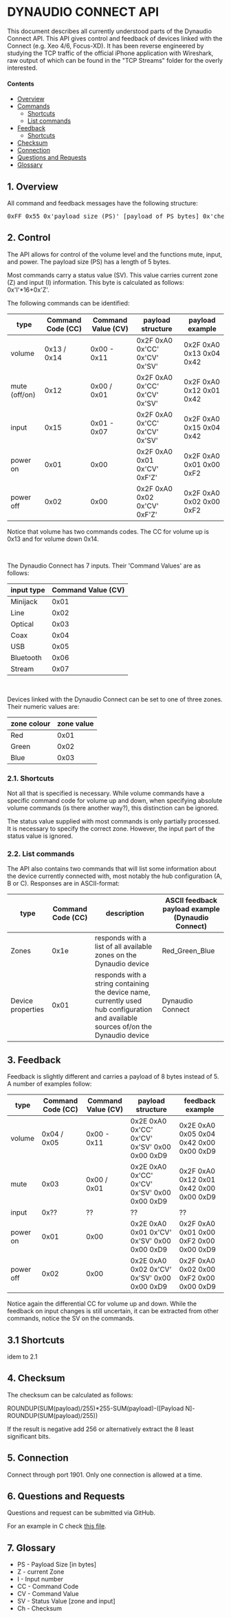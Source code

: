 # DYNAUDIO CONNECT API

This document describes all currently understood parts of the Dynaudio Connect API. This API gives control and feedback of devices linked with the Connect (e.g. Xeo 4/6, Focus-XD). It has been reverse engineered by studying the TCP traffic of the official iPhone application with Wireshark, raw output of which can be found in the "TCP Streams" folder for the overly interested.

#### Contents

- [Overview](#1-overview)
- [Commands](#2-control)
  - [Shortcuts](#21-shortcuts)
  - [List commands](#22-list-commands)
- [Feedback](#3-feedback)
  - [Shortcuts](#31-shortcuts)
- [Checksum](#4-checksum)
- [Connection](#5-connection)
- [Questions and Requests](#6-questions-and-requests)
- [Glossary](#7-glossary)

## 1. Overview

All command and feedback messages have the following structure:

<pre>
0xFF 0x55 0x'payload size (PS)' [payload of PS bytes] 0x'checksum'
</pre>


## 2. Control

The API allows for control of the volume level and the functions mute, input, and power. The payload size (PS) has a length of 5 bytes.

Most commands carry a status value (SV). This value carries current zone (Z) and input (I) information. This byte is calculated as follows: 0x'I'*16+0x'Z'.

The following commands can be identified:
&nbsp;

type | Command Code (CC) | Command Value (CV) | payload structure | payload example
---- | ----------------- | ------------------ | ----------------- | ---------------
volume | 0x13 / 0x14 |  0x00 - 0x11 | 0x2F 0xA0 0x'CC' 0x'CV' 0x'SV' | 0x2F 0xA0 0x13 0x04 0x42
mute (off/on) |0x12 | 0x00 / 0x01 | 0x2F 0xA0 0x'CC' 0x'CV' 0x'SV' | 0x2F 0xA0 0x12 0x01 0x42
input | 0x15 | 0x01 - 0x07 | 0x2F 0xA0 0x'CC' 0x'CV' 0x'SV' | 0x2F 0xA0 0x15 0x04 0x42
power on | 0x01 | 0x00 | 0x2F 0xA0 0x01 0x'CV' 0xF'Z' | 0x2F 0xA0 0x01 0x00 0xF2
power off | 0x02 | 0x00 | 0x2F 0xA0 0x02 0x'CV' 0xF'Z' | 0x2F 0xA0 0x02 0x00 0xF2

Notice that volume has two commands codes. The CC for volume up is 0x13 and for volume down 0x14.

&nbsp;

The Dynaudio Connect has 7 inputs. Their 'Command Values' are as follows:
&nbsp;

input type | Command Value (CV)
---------- | ------------------
Minijack | 0x01
Line | 0x02
Optical | 0x03
Coax | 0x04
USB | 0x05
Bluetooth | 0x06
Stream | 0x07

&nbsp;

Devices linked with the Dynaudio Connect can be set to one of three zones. Their numeric values are:
&nbsp;

zone colour | zone value
----------- | ----------
Red | 0x01
Green | 0x02
Blue | 0x03


### 2.1. Shortcuts

Not all that is specified is necessary. While volume commands have a specific command code for volume up and down, when specifying absolute volume commands (is there another way?), this distinction can be ignored.

The status value supplied with most commands is only partially processed. It is necessary to specify the correct zone. However, the input part of the status value is ignored.


### 2.2. List commands

The API also contains two commands that will list some information about the device currently connected with, most notably the hub configuration (A, B or C). Responses are in ASCII-format:

type | Command Code (CC) | description                         | ASCII feedback payload example (Dynaudio Connect)
---- | ----------------- | ----------------------------------- | -----------------------------------------------------
Zones | 0x1e | responds with a list of all available zones on the Dynaudio device | Red_Green_Blue
Device properties | 0x01 | responds with a string containing the device name, currently used hub configuration and available sources of/on the Dynaudio device | Dynaudio Connect | A_1MiniJack_1Line_1Optical_1Coax_1USB_1Bluetooth_1*Stream

## 3. Feedback

Feedback is slightly different and carries a payload of 8 bytes instead of 5. A number of examples follow:
&nbsp;

type | Command Code (CC) | Command Value (CV) | payload structure | feedback example
---- | ----------------- | ------------------ | ----------------- | ---------------
volume | 0x04 / 0x05 |  0x00 - 0x11 | 0x2E 0xA0 0x'CC' 0x'CV' 0x'SV' 0x00 0x00 0xD9 | 0x2E 0xA0 0x05 0x04 0x42 0x00 0x00 0xD9
mute |0x03 | 0x00 / 0x01 | 0x2E 0xA0 0x'CC' 0x'CV' 0x'SV' 0x00 0x00 0xD9 | 0x2F 0xA0 0x12 0x01 0x42 0x00 0x00 0xD9
input | 0x?? | ?? | ?? | ??
power on | 0x01 | 0x00 | 0x2E 0xA0 0x01 0x'CV' 0x'SV' 0x00 0x00 0xD9 | 0x2F 0xA0 0x01 0x00 0xF2 0x00 0x00 0xD9
power off | 0x02 | 0x00 | 0x2E 0xA0 0x02 0x'CV' 0x'SV' 0x00 0x00 0xD9 | 0x2F 0xA0 0x02 0x00 0xF2 0x00 0x00 0xD9

Notice again the differential CC for volume up and down. While the feedback on input changes is still uncertain, it can be extracted from other commands, notice the SV on the commands.

## 3.1 Shortcuts

idem to 2.1

## 4. Checksum

The checksum can be calculated as follows:

ROUNDUP(SUM(payload)/255)*255-SUM(payload)-([Payload N]-ROUNDUP(SUM(payload)/255))

If the result is negative add 256 or alternatively extract the 8 least significant bits.

## 5. Connection

Connect through port 1901. Only one connection is allowed at a time.


## 6. Questions and Requests

Questions and request can be submitted via GitHub.

For an example in C check [this file](https://github.com/therealmuffin/synchronator/blob/fe4bd23adc85ac7cfa7f83baaf67f6aa89cd3d5b/src/modCommandDynaudio.c#L91).


## 7. Glossary

- PS - Payload Size [in bytes]
- Z - current Zone
- I - Input number
- CC - Command Code
- CV - Command Value
- SV - Status Value [zone and input]
- Ch - Checksum
